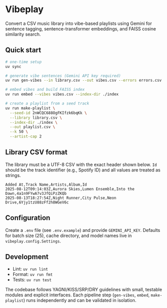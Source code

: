 # Vibeplay

Convert a CSV music library into vibe-based playlists using Gemini for sentence tagging,
sentence-transformer embeddings, and FAISS cosine similarity search.

## Quick start

```bash
# one-time setup
uv sync

# generate vibe sentences (Gemini API key required)
uv run gen-vibes --in library.csv --out vibes.csv --errors errors.csv

# embed vibes and build FAISS index
uv run embed --vibes vibes.csv --index-dir ./index

# create a playlist from a seed track
uv run make-playlist \
  --seed-id 2nWCQC688OgFKIfzk6bqKk \
  --library library.csv \
  --index-dir ./index \
  --out playlist.csv \
  --k 50 \
  --artist-cap 2
```

## Library CSV format

The library must be a UTF-8 CSV with the exact header shown below. `Id` should be the
track identifier (e.g., Spotify ID) and all values are treated as strings.

```csv
Added At,Track Name,Artists,Album,Id
2025-08-12T09:14:03Z,Aurora Skies,Lumen Ensemble,Into the Dawn,4a1n9FYwA7v3JfQiPzZKQb
2025-08-13T18:27:54Z,Night Runner,City Pulse,Neon Drive,6Yjy1tzU88zFf2h8WGeV6c
```

## Configuration

Create a `.env` file (see `.env.example`) and provide `GEMINI_API_KEY`. Defaults for
batch size (25), cache directory, and model names live in `vibeplay.config.Settings`.

## Development

- Lint: `uv run lint`
- Format: `uv run fmt`
- Tests: `uv run test`

The codebase follows YAGNI/KISS/SRP/DRY guidelines with small, testable modules and
explicit interfaces. Each pipeline step (`gen-vibes`, `embed`, `make-playlist`) runs
independently and can be validated in isolation.
